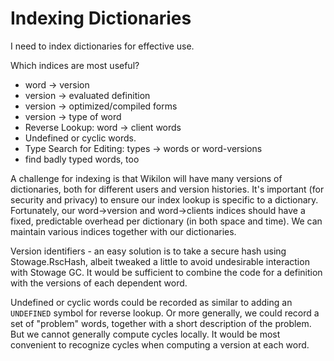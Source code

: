 # Indexing Dictionaries

I need to index dictionaries for effective use. 

Which indices are most useful?

* word → version
* version → evaluated definition
* version → optimized/compiled forms
* version → type of word
* Reverse Lookup: word → client words 
* Undefined or cyclic words.
* Type Search for Editing: types → words or word-versions
 * find badly typed words, too

A challenge for indexing is that Wikilon will have many versions of dictionaries, both for different users and version histories. It's important (for security and privacy) to ensure our index lookup is specific to a dictionary. Fortunately, our word→version and word→clients indices should have a fixed, predictable overhead per dictionary (in both space and time). We can maintain various indices together with our dictionaries. 

Version identifiers - an easy solution is to take a secure hash using Stowage.RscHash, albeit tweaked a little to avoid undesirable interaction with Stowage GC. It would be sufficient to combine the code for a definition with the versions of each dependent word.

Undefined or cyclic words could be recorded as similar to adding an `UNDEFINED` symbol for reverse lookup. Or more generally, we could record a set of "problem" words, together with a short description of the problem. But we cannot generally compute cycles locally. It would be most convenient to recognize cycles when computing a version at each word.

